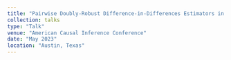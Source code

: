 ```yaml
---
title: "Pairwise Doubly-Robust Difference-in-Differences Estimators in the Presence of Heterogeneous Direct and Indirect Policy Exposures"
collection: talks
type: "Talk"
venue: "American Causal Inference Conference"
date: "May 2023"
location: "Austin, Texas"
---
```

